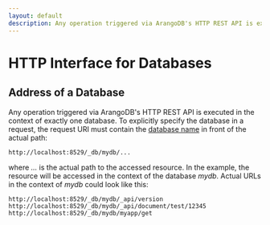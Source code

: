 ```yaml
---
layout: default
description: Any operation triggered via ArangoDB's HTTP REST API is executed in the context of exactlyone database
---
```

HTTP Interface for Databases
============================

Address of a Database
---------------------

Any operation triggered via ArangoDB's HTTP REST API is executed in the context of exactly
one database. To explicitly specify the database in a request, the request URI must contain
the [database name](../appendix-glossary.html#database-name) in front of the actual path:

    http://localhost:8529/_db/mydb/...

where *...* is the actual path to the accessed resource. In the example, the resource will be
accessed in the context of the database *mydb*. Actual URLs in the context of *mydb* could look
like this:

    http://localhost:8529/_db/mydb/_api/version
    http://localhost:8529/_db/mydb/_api/document/test/12345
    http://localhost:8529/_db/mydb/myapp/get

